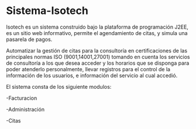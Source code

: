 # Sistema-Isotech
Isotech es un sistema construido bajo la plataforma de programación J2EE, es un sitio web informativo, permite el agendamiento de citas, y simula una pasarela de pagos.

Automatizar la gestión de citas para la consultoría en certificaciones de las principales normas ISO (9001,14001,27001) tomando en cuenta  los servicios de consultoría a los que desea acceder y los horarios que se disponga para poder atenderlo personalmente, llevar registros para el control de la información de los usuarios,  e información del servicio al cual accedió.

El sistema consta de los siguiente modulos:

-Facturacion

-Administración

-Citas




